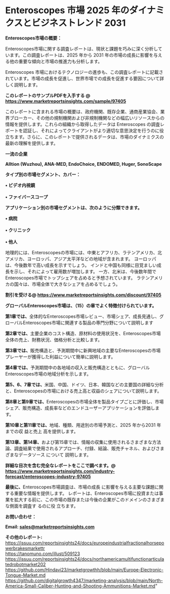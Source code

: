 # Enteroscopes 市場 2025 年のダイナミクスとビジネストレンド 2031

<strong><b>Enteroscopes市場の概要：</b></strong>

Enteroscopes市場に関する調査レポートは、現状と課題を巧みに深く分析しています。この調査レポートは、2025 年から 2031 年の市場の成長に影響を与える他の重要な傾向と市場の推進力も分析します。

Enteroscopes 市場におけるテクノロジーの進歩も、この調査レポートに記載されています。市場の成長を促進し、世界市場での成長を促進する要因について詳しく説明します。

<strong>このレポートのサンプルPDFを入手する @ <a href=https://www.marketreportsinsights.com/sample/97405>https://www.marketreportsinsights.com/sample/97405</a></strong>

このレポートに含まれる市場の概要は、政府機関、既存企業、通商産業協会、業界ブローカー、その他の規制機関および非規制機関などの幅広いリソースからの情報を提供します。これらの組織から取得したデータは Enteroscopes の調査レポートを認証し、それによってクライアントがより適切な意思決定を行うのに役立ちます。さらに、このレポートで提供されるデータは、市場のダイナミクスの最新の理解を提供します。

<strong>一流の企業</strong>

<strong><b>Alltion (Wuzhou), ANA-MED, EndoChoice, ENDOMED, Huger, SonoScape</b></strong>

<strong><b>タイプ別の市場セグメント、カバー：</b></strong>

<strong>• ビデオ内視鏡<br><br>• ファイバースコープ</strong>

<strong><b>アプリケーション別の市場セグメントは、次のように分類できます。</b></strong>

<strong>• 病院<br><br>• クリニック<br><br>• 他人</strong>

 地理的には、Enteroscopesの市場には、中東とアフリカ、ラテンアメリカ、北アメリカ、ヨーロッパ、アジア太平洋などの地域が含まれます。 ヨーロッパは、今後数年で高い成長を示すでしょう。 インドと中国も同様に目覚ましい成長を示し、それによって雇用数が増加します。 一方、北米は、今後数年間でEnteroscopes市場でトップシェアを占めると予想されています。 ラテンアメリカの国々は、市場全体で大きなシェアを占めるでしょう。

<strong>割引を受ける@ <a href=https://www.marketreportsinsights.com/discount/97405>https://www.marketreportsinsights.com/discount/97405</a></strong>

<strong><b>グローバルEnteroscopes市場は、（15）の章でよく特徴付けられています。</b></strong>

<strong><b>第</b></strong><strong><b>1章では、</b></strong>全体的なEnteroscopes市場レビュー、市場シェア、成長見通し、グローバルEnteroscopes市場に関連する製品の専門分野について説明します

<strong><b>第2章では、</b></strong>主要企業のコスト構造、原材料の使用状況を、Enteroscopes市場全体の売上、財務状況、価格分析と比較します。

<strong><b>第3章では、</b></strong>販売構造と、予測期間中に新興地域の主要なEnteroscopesの市場プレーヤーが獲得した利益について簡単に説明します。

<strong><b>第4章では、</b></strong>予測期間中の各地域の収入と販売構造とともに、グローバルEnteroscopes市場の地域分析を示します。

<strong><b>第5、6、7章では、</b></strong>米国、中国、ドイツ、日本、韓国などの主要国の詳細な分析と、Enteroscopesの市場における売上高と収益のシェアについて説明します。

<strong><b>第8章と第9章では、</b></strong>Enteroscopesの市場全体を製品タイプごとに評価し、市場シェア、販売構造、成長率などのエンドユーザーアプリケーションを評価します。

<strong><b>第10章と第11章では、</b></strong>地域、種類、用途別の市場予測と、2025 年から2031 年までの収 益と売上 高を提供します。

<strong><b>第13章、第14章、</b></strong>および第15章では、情報の収集に使用されるさまざまな方法論、調査結果で使用されるアプローチ、付録、結論、販売チャネル、およびさまざまなデータソース について 説明します。

<strong>詳細な目次を含む完全なレポートをここで調べます。@ <a href=https://www.marketreportsinsights.com/industry-forecast/enteroscopes-industry-97405>https://www.marketreportsinsights.com/industry-forecast/enteroscopes-industry-97405</a></strong>

<strong><b>最後に、</b></strong>Enteroscopes市場調査は、市場の成長 に影響を</a>与える主要な課題に関する重要な情報を提供します。 レポートは、Enteroscopes市場に投資または事業を拡大する前に、この市場の既存または今後の企業がこのドメインのさまざまな側面を調査す るのに役 立ちます。

<strong><b>お問い合わせ：</b></strong>

<strong>Email: </strong><a href=mailto:sales@marketreportsinsights.com><strong>sales@marketreportsinsights.com</strong></a>

<strong>その他のレポート:</strong>
<br>
<a href=https://issuu.com/reportsinsights24/docs/europeindustrialfractionalhorsepowerbrakesmarkettr>https://issuu.com/reportsinsights24/docs/europeindustrialfractionalhorsepowerbrakesmarkettr</a>
<br>
<a href=https://tanomuno.com/illust/509123>https://tanomuno.com/illust/509123</a>
<br>
<a href=https://issuu.com/reportsinsights24/docs/northamericamultifunctionarticulatedrobotmarket202>https://issuu.com/reportsinsights24/docs/northamericamultifunctionarticulatedrobotmarket202</a>
<br>
<a href=https://github.com/Hindavi23/marketgrowthh/blob/main/Europe-Electronic-Tongue-Market.md>https://github.com/Hindavi23/marketgrowthh/blob/main/Europe-Electronic-Tongue-Market.md</a>
<br>
<a href=https://github.com/digitalgrowth4347/marketing-analysis/blob/main/North-America-Small-Caliber-Hunting-and-Shooting-Ammunitions-Market.md>https://github.com/digitalgrowth4347/marketing-analysis/blob/main/North-America-Small-Caliber-Hunting-and-Shooting-Ammunitions-Market.md</a>"
